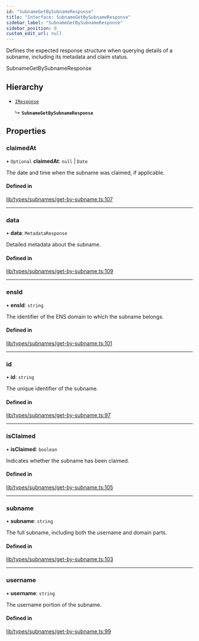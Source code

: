 ```yaml
---
id: "SubnameGetBySubnameResponse"
title: "Interface: SubnameGetBySubnameResponse"
sidebar_label: "SubnameGetBySubnameResponse"
sidebar_position: 0
custom_edit_url: null
---
```


Defines the expected response structure when querying details of a subname, including its metadata and claim status.

 SubnameGetBySubnameResponse

## Hierarchy

- [`IResponse`](IResponse.md)

  ↳ **`SubnameGetBySubnameResponse`**

## Properties

### claimedAt

• `Optional` **claimedAt**: ``null`` \| `Date`

The date and time when the subname was claimed, if applicable.

#### Defined in

[lib/types/subnames/get-by-subname.ts:107](https://github.com/JustaName-id/JustaName-sdk/blob/4ff9084/packages/@justaname.id/sdk/src/lib/types/subnames/get-by-subname.ts#L107)

___

### data

• **data**: `MetadataResponse`

Detailed metadata about the subname.

#### Defined in

[lib/types/subnames/get-by-subname.ts:109](https://github.com/JustaName-id/JustaName-sdk/blob/4ff9084/packages/@justaname.id/sdk/src/lib/types/subnames/get-by-subname.ts#L109)

___

### ensId

• **ensId**: `string`

The identifier of the ENS domain to which the subname belongs.

#### Defined in

[lib/types/subnames/get-by-subname.ts:101](https://github.com/JustaName-id/JustaName-sdk/blob/4ff9084/packages/@justaname.id/sdk/src/lib/types/subnames/get-by-subname.ts#L101)

___

### id

• **id**: `string`

The unique identifier of the subname.

#### Defined in

[lib/types/subnames/get-by-subname.ts:97](https://github.com/JustaName-id/JustaName-sdk/blob/4ff9084/packages/@justaname.id/sdk/src/lib/types/subnames/get-by-subname.ts#L97)

___

### isClaimed

• **isClaimed**: `boolean`

Indicates whether the subname has been claimed.

#### Defined in

[lib/types/subnames/get-by-subname.ts:105](https://github.com/JustaName-id/JustaName-sdk/blob/4ff9084/packages/@justaname.id/sdk/src/lib/types/subnames/get-by-subname.ts#L105)

___

### subname

• **subname**: `string`

The full subname, including both the username and domain parts.

#### Defined in

[lib/types/subnames/get-by-subname.ts:103](https://github.com/JustaName-id/JustaName-sdk/blob/4ff9084/packages/@justaname.id/sdk/src/lib/types/subnames/get-by-subname.ts#L103)

___

### username

• **username**: `string`

The username portion of the subname.

#### Defined in

[lib/types/subnames/get-by-subname.ts:99](https://github.com/JustaName-id/JustaName-sdk/blob/4ff9084/packages/@justaname.id/sdk/src/lib/types/subnames/get-by-subname.ts#L99)
